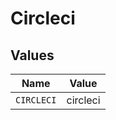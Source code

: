 # Circleci


## Values

| Name       | Value      |
| ---------- | ---------- |
| `CIRCLECI` | circleci   |